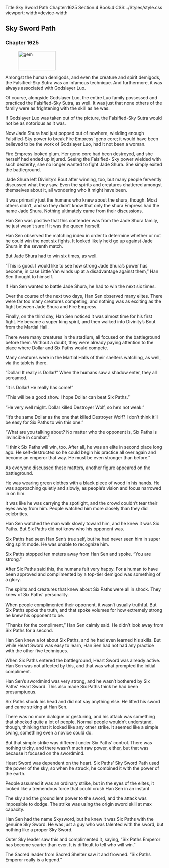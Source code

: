 Title:Sky Sword Path 
Chapter:1625 
Section:4 
Book:4 
CSS:../Styles/style.css 
viewport: width=device-width
  
## Sky Sword Path
### Chapter 1625 
<figure>
	<img src="../Images/gem.gif" alt="gem" id="gem" width="120" height="60" />
</figure>
  

  
  Amongst the human demigods, and even the creature and spirit demigods, the Falsified-Sky Sutra was an infamous technique. And furthermore, it was always associated with Godslayer Luo.

Of course, alongside Godslayer Luo, the entire Luo family possessed and practiced the Falsified-Sky Sutra, as well. It was just that none others of the family were as frightening with the skill as he was.

If Godslayer Luo was taken out of the picture, the Falsified-Sky Sutra would not be as notorious as it was.

Now Jade Shura had just popped out of nowhere, wielding enough Falsified-Sky power to break Fire Empress’ geno core; it would have been believed to be the work of Godslayer Luo, had it not been a woman.

Fire Empress looked glum. Her geno core had been destroyed, and she herself had ended up injured. Seeing the Falsified- Sky power wielded with such dexterity, she no longer wanted to fight Jade Shura. She simply exited the battleground.

Jade Shura left Divinity’s Bout after winning, too, but many people fervently discussed what they saw. Even the spirits and creatures chattered amongst themselves about it, all wondering who it might have been.

It was primarily just the humans who knew about the shura, though. Most others didn’t, and so they didn’t know that only the shura Empress had the name Jade Shura. Nothing ultimately came from their discussions.

Han Sen was positive that this contender was from the Jade Shura family, he just wasn’t sure if it was the queen herself.

Han Sen observed the matching index in order to determine whether or not he could win the next six fights. It looked likely he’d go up against Jade Shura in the seventh match.

But Jade Shura had to win six times, as well.

“This is good. I would like to see how strong Jade Shura’s power has become, in case Little Yan winds up at a disadvantage against them,” Han Sen thought to himself.

If Han Sen wanted to battle Jade Shura, he had to win the next six times.

Over the course of the next two days, Han Sen observed many elites. There were far too many creatures competing, and nothing was as exciting as the fight between Jade Shura and Fire Empress.

Finally, on the third day, Han Sen noticed it was almost time for his first fight. He became a super king spirit, and then walked into Divinity’s Bout from the Martial Hall.

There were many creatures in the stadium, all focused on the battleground before them. Without a doubt, they were already paying attention to the place where Dollar and Six Paths would compete.

Many creatures were in the Martial Halls of their shelters watching, as well, via the tablets there.

“Dollar! It really is Dollar!” When the humans saw a shadow enter, they all screamed.

“It is Dollar! He really has come!”

“This will be a good show. I hope Dollar can beat Six Paths.”

“He very well might. Dollar killed Destroyer Wolf, so he’s not weak.”

“It’s the same Dollar as the one that killed Destroyer Wolf? I don’t think it’ll be easy for Six Paths to win this one.”

“What are you talking about? No matter who the opponent is, Six Paths is invincible in combat.”

“I think Six Paths will win, too. After all, he was an elite in second place long ago. He self-destructed so he could begin his practice all over again and become an emperor that way. He must be even stronger than before.”

As everyone discussed these matters, another figure appeared on the battleground.

He was wearing green clothes with a black piece of wood in his hands. He was approaching quietly and slowly, as people’s vision and focus narrowed in on him.

It was like he was carrying the spotlight, and the crowd couldn’t tear their eyes away from him. People watched him more closely than they did celebrities.

Han Sen watched the man walk slowly toward him, and he knew it was Six Paths. But Six Paths did not know who his opponent was.

Six Paths had seen Han Sen’s true self, but he had never seen him in super king spirit mode. He was unable to recognize him.

Six Paths stopped ten meters away from Han Sen and spoke. “You are strong.”

After Six Paths said this, the humans felt very happy. For a human to have been approved and complimented by a top-tier demigod was something of a glory.

The spirits and creatures that knew about Six Paths were all in shock. They knew of Six Paths’ personality.

When people complimented their opponent, it wasn’t usually truthful. But Six Paths spoke the truth, and that spoke volumes for how extremely strong he knew his opponent to be.

“Thanks for the compliment,” Han Sen calmly said. He didn’t look away from Six Paths for a second.

Han Sen knew a lot about Six Paths, and he had even learned his skills. But while Heart Sword was easy to learn, Han Sen had not had any practice with the other five techniques.

When Six Paths entered the battleground, Heart Sword was already active. Han Sen was not affected by this, and that was what prompted the initial compliment.

Han Sen’s swordmind was very strong, and he wasn’t bothered by Six Paths’ Heart Sword. This also made Six Paths think he had been presumptuous.

Six Paths shook his head and did not say anything else. He lifted his sword and came striking at Han Sen.

There was no more dialogue or gesturing, and his attack was something that shocked quite a lot of people. Normal people wouldn’t understand, though, thinking that it looked like any other strike. It seemed like a simple swing, something even a novice could do.

But that simple strike was different under Six Paths’ control. There was nothing tricky, and there wasn’t much raw power, either, but that was because it focused on the swordmind.

Heart Sword was dependent on the heart. Six Paths’ Sky Sword Path used the power of the sky, so when he struck, he combined it with the power of the earth.

People assumed it was an ordinary strike, but in the eyes of the elites, it looked like a tremendous force that could crush Han Sen in an instant

The sky and the ground lent power to the sword, and the attack was impossible to dodge. The strike was using the origin sword skill at max capacity.

Han Sen had the name Skysword, but he knew it was Six Paths with the genuine Sky Sword. He was just a guy who was talented with the sword, but nothing like a proper Sky Sword.

Outer Sky leader saw this and complimented it, saying, “Six Paths Emperor has become scarier than ever. It is difficult to tell who will win.”

The Sacred leader from Sacred Shelter saw it and frowned. “Six Paths Emperor really is a legend.”
